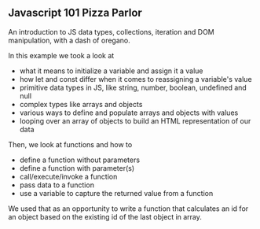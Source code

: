 ## Javascript 101 Pizza Parlor

An introduction to JS data types, collections, iteration and DOM manipulation, with a dash of oregano.

In this example we took a look at 

- what it means to initialize a variable and assign it a value
- how let and const differ when it comes to reassigning a variable's value
- primitive data types in JS, like string, number, boolean, undefined and null
- complex types like arrays and objects
- various ways to define and populate arrays and objects with values
- looping over an array of objects to build an HTML representation of our data

Then, we look at functions and how to

- define a function without parameters
- define a function with parameter(s)
- call/execute/invoke a function
- pass data to a function
- use a variable to capture the returned value from a function

We used that as an opportunity to write a function that calculates an id for an object based on the existing id of the last object in array.